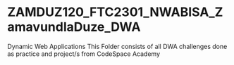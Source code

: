 # ZAMDUZ120_FTC2301_NWABISA_ZamavundlaDuze_DWA
Dynamic Web Applications
This Folder consists of all DWA challenges done as practice and project/s from CodeSpace Academy 

